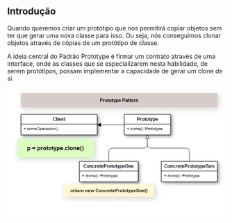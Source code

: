## Introdução

Quando queremos criar um protótipo que nos permitirá copiar objetos sem ter que gerar uma nova classe para isso. Ou seja, nós conseguimos clonar objetos através de cópias de um protótipo de classe.

A ideia central do Padrão Prototype é firmar um contrato através de uma interface, onde as classes que se especializarem nesta habilidade, de serem protótipos, possam implementar a capacidade de gerar um clone de si.

![alt text](image.png)